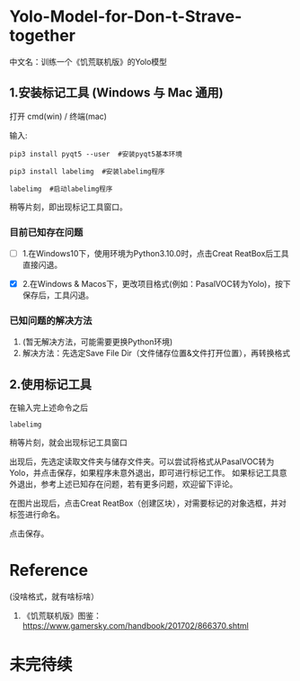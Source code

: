 # Yolo-Model-for-Don-t-Strave-together
  中文名：训练一个《饥荒联机版》的Yolo模型

## 1.安装标记工具 (Windows 与 Mac 通用)
  打开 cmd(win) / 终端(mac)
  
  输入:
  ```
  pip3 install pyqt5 --user  #安装pyqt5基本环境
  
  pip3 install labelimg  #安装labelimg程序
  
  labelimg  #启动labelimg程序
  ```
  稍等片刻，即出现标记工具窗口。
  
### 目前已知存在问题
 - [ ] 1.在Windows10下，使用环境为Python3.10.0时，点击Creat ReatBox后工具直接闪退。
 - [x] 2.在Windows & Macos下，更改项目格式(例如：PasalVOC转为Yolo)，按下保存后，工具闪退。


### 已知问题的解决方法
1. (暂无解决方法，可能需要更换Python环境)
2. 解决方法：先选定Save File Dir（文件储存位置&文件打开位置），再转换格式


## 2.使用标记工具
   在输入完上述命令之后
   ```
   labelimg
   ```
   稍等片刻，就会出现标记工具窗口
   
   出现后，先选定读取文件夹与储存文件夹。可以尝试将格式从PasalVOC转为Yolo，并点击保存，如果程序未意外退出，即可进行标记工作。
   如果标记工具意外退出，参考上述已知存在问题，若有更多问题，欢迎留下评论。
   
   在图片出现后，点击Creat ReatBox（创建区块），对需要标记的对象选框，并对标签进行命名。
   
   点击保存。

# Reference
  (没啥格式，就有啥标啥）
  1. 《饥荒联机版》图鉴：https://www.gamersky.com/handbook/201702/866370.shtml

# 未完待续
